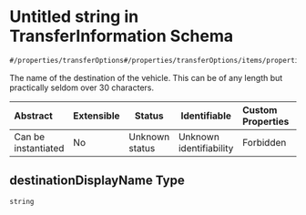 # Untitled string in TransferInformation Schema

```txt
#/properties/transferOptions#/properties/transferOptions/items/properties/destinationDisplayName
```

The name of the destination of the vehicle. This can be of any length but practically seldom over 30 characters.


| Abstract            | Extensible | Status         | Identifiable            | Custom Properties | Additional Properties | Access Restrictions | Defined In                                                                                                        |
| :------------------ | ---------- | -------------- | ----------------------- | :---------------- | --------------------- | ------------------- | ----------------------------------------------------------------------------------------------------------------- |
| Can be instantiated | No         | Unknown status | Unknown identifiability | Forbidden         | Allowed               | none                | [transfer-information.json\*](../../schema/extended-information/transfer-information.json "open original schema") |

## destinationDisplayName Type

`string`

